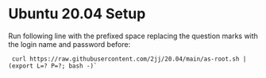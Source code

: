 # Ubuntu 20.04 Setup

Run following line with the prefixed space replacing the question marks with the login name and password before:
```
 curl https://raw.githubusercontent.com/2jj/20.04/main/as-root.sh | (export L=? P=?; bash -)`
```
